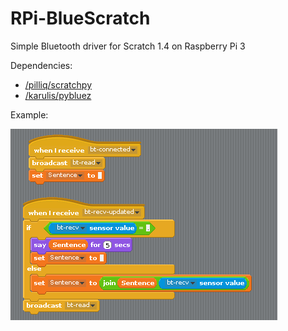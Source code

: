 # RPi-BlueScratch
Simple Bluetooth driver for Scratch 1.4 on Raspberry Pi 3

Dependencies:

- [/pilliq/scratchpy](https://github.com/pilliq/scratchpy)
- [/karulis/pybluez](https://github.com/karulis/pybluez)

Example:

![alt example](example.png?raw=true "Example")
